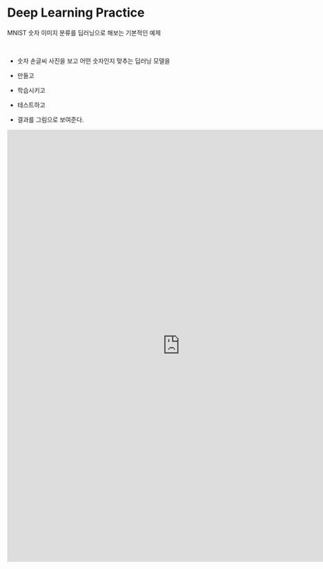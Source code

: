 # Deep Learning Practice

MNIST 숫자 이미지 분류를 딥러닝으로 해보는 기본적인 예제

<br/>

- 숫자 손글씨 사진을 보고 어떤 숫자인지 맞추는 딥러닝 모델을

- 만들고

- 학습시키고

- 테스트하고

- 결과를 그림으로 보여준다.


<p>
  <iframe
    src="https://nbviewer.org/gist/ShawnKim2/d2dee5c7580dacd29c79b55fbe870a24"
    width= "800px"
    height= "1000"
    frameborder="0"
    scrolling="yes">
  </iframe>
</p>

